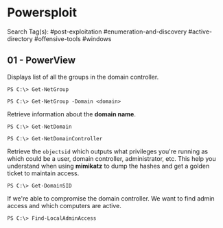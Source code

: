 # Powersploit

Search Tag(s): #post-exploitation #enumeration-and-discovery #active-directory #offensive-tools #windows

## 01 - PowerView

Displays list of all the groups in the domain controller.

```
PS C:\> Get-NetGroup

PS C:\> Get-NetGroup -Domain <domain>
```

Retrieve information about the **domain name**.

```
PS C:\> Get-NetDomain

PS C:\> Get-NetDomainController
```

Retrieve the `objectsid` which outputs what privileges you're running as which could be a user, domain controller, administrator, etc. This help you understand when using **mimikatz** to dump the hashes and get a golden ticket to maintain access.

```
PS C:\> Get-DomainSID
```

If we're able to compromise the domain controller. We want to find admin access and which computers are active.

```
PS C:\> Find-LocalAdminAccess
```
